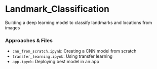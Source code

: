 # Landmark_Classification
Building a deep learning model to classify landmarks and locations from images


### Approaches & Files
- `cnn_from_scratch.ipynb`: Creating a CNN model from scratch
- `transfer_learning.ipynb`: Using transfer learning
- `app.ipynb`: Deploying best model in an app
